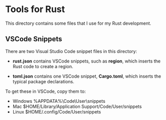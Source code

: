 # Tools for Rust

This directory contains some files that I use for my Rust development.

## VSCode Snippets

There are two Visual Studio Code snippet files in this directory:

- **rust.json** contains VSCode snippets, such as **region**,
  which inserts the Rust code to create a region.

- **toml.json** contains one VSCode snippet, **Cargo.toml**,
  which inserts the typical package declarations.

To get these in VSCode, copy them to:

- Windows %APPDATA%\Code\User\snippets
- Mac $HOME/Library/Application Support/Code/User/snippets
- Linux $HOME/.config/Code/User/snippets